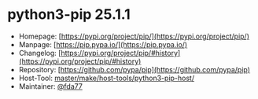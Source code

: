 # python3-pip 25.1.1
  - Homepage: [https://pypi.org/project/pip/](https://pypi.org/project/pip/)
  - Manpage: [https://pip.pypa.io/](https://pip.pypa.io/)
  - Changelog: [https://pypi.org/project/pip/#history](https://pypi.org/project/pip/#history)
  - Repository: [https://github.com/pypa/pip](https://github.com/pypa/pip)
  - Host-Tool: [master/make/host-tools/python3-pip-host/](https://github.com/Freetz-NG/freetz-ng/tree/master/make/host-tools/python3-pip-host/)
  - Maintainer: [@fda77](https://github.com/fda77)

